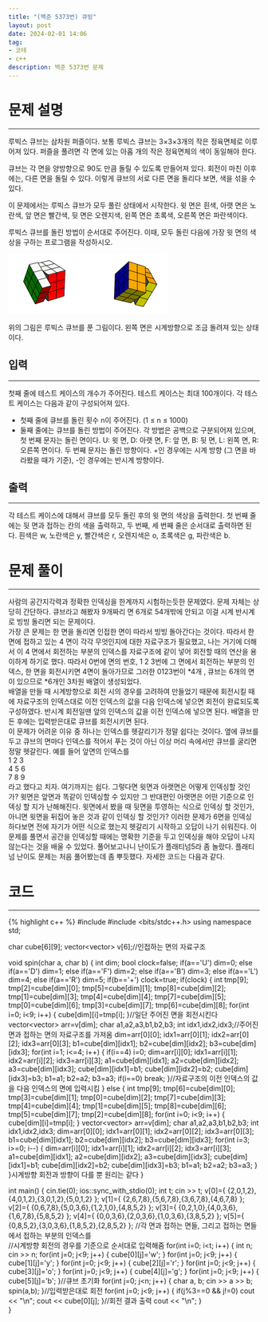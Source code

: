 ```yaml
---
title: "(백준 5373번) 큐빙"
layout: post
date: 2024-02-01 14:06
tag:
- 코테
- c++
description: 백준 5373번 문제
---
```


# 문제 설명  
---
루빅스 큐브는 삼차원 퍼즐이다. 보통 루빅스 큐브는 3×3×3개의 작은 정육면체로 이루어져 있다. 퍼즐을 풀려면 각 면에 있는 아홉 개의 작은 정육면체의 색이 동일해야 한다.

큐브는 각 면을 양방향으로 90도 만큼 돌릴 수 있도록 만들어져 있다. 회전이 마친 이후에는, 다른 면을 돌릴 수 있다. 이렇게 큐브의 서로 다른 면을 돌리다 보면, 색을 섞을 수 있다.

이 문제에서는 루빅스 큐브가 모두 풀린 상태에서 시작한다. 윗 면은 흰색, 아랫 면은 노란색, 앞 면은 빨간색, 뒷 면은 오렌지색, 왼쪽 면은 초록색, 오른쪽 면은 파란색이다.

루빅스 큐브를 돌린 방법이 순서대로 주어진다. 이때, 모두 돌린 다음에 가장 윗 면의 색상을 구하는 프로그램을 작성하시오.  

![img](/assets/img/cube.png)

위의 그림은 루빅스 큐브를 푼 그림이다. 왼쪽 면은 시계방향으로 조금 돌려져 있는 상태이다.  

## 입력  
---
첫째 줄에 테스트 케이스의 개수가 주어진다. 테스트 케이스는 최대 100개이다. 각 테스트 케이스는 다음과 같이 구성되어져 있다.

+ 첫째 줄에 큐브를 돌린 횟수 n이 주어진다. (1 ≤ n ≤ 1000)
+ 둘째 줄에는 큐브를 돌린 방법이 주어진다. 각 방법은 공백으로 구분되어져 있으며, 첫 번째 문자는 돌린 면이다. U: 윗 면, D: 아랫 면, F: 앞 면, B: 뒷 면, L: 왼쪽 면, R: 오른쪽 면이다. 두 번째 문자는 돌린 방향이다. +인 경우에는 시계 방향 (그 면을 바라봤을 때가 기준), -인 경우에는 반시계 방향이다.  

## 출력  
---
각 테스트 케이스에 대해서 큐브를 모두 돌린 후의 윗 면의 색상을 출력한다. 첫 번째 줄에는 뒷 면과 접하는 칸의 색을 출력하고, 두 번째, 세 번째 줄은 순서대로 출력하면 된다. 흰색은 w, 노란색은 y, 빨간색은 r, 오렌지색은 o, 초록색은 g, 파란색은 b.  

# 문제 풀이  
---
사람의 공간지각력과 정확한 인덱싱을 한계까지 시험하는듯한 문제였다. 문제 자체는 상당히 간단하다. 큐브라고 해봤자 9개짜리 면 6개로 54개밖에 안되고 이걸 시계 반시계로 빙빙 돌리면 되는 문제이다.  
가장 큰 문제는 한 면을 돌리면 인접한 면이 따라서 빙빙 돌아간다는 것이다. 따라서 한 면에 접하고 있는 4 면이 각각 무엇인지에 대한 자료구조가 필요했고, 나는 거기에 더해서 이 4 면에서 회전하는 부분의 인덱스를 자료구조에 같이 넣어 회전할 때의 연산을 용이하게 하기로 했다. 따라서 0번에 면의 번호, 1 2 3번에 그 면에서 회전하는 부분의 인덱스, 한 면을 회전시키면 4면이 돌아가므로 그러한 0123번이 *4개 , 큐브는 6개의 면이 있으므로 *6개인 3차원 배열이 생성되었다.  
배열을 만들 때 시계방향으로 회전 시의 경우를 고려하여 만들었기 때문에 회전시킬 때에 자료구조의 인덱스대로 이전 인덱스의 값을 다음 인덱스에 넣으면 회전이 완료되도록 구성하였다. 반시계 회전일땐 앞의 인덱스의 값을 이전 인덱스에 넣으면 된다. 배열을 만든 후에는 입력받은대로 큐브를 회전시키면 된다.  
이 문제가 어려운 이유 중 하나는 인덱스를 헷갈리기가 정말 쉽다는 것이다. 옆에 큐브를 두고 큐브의 면마다 인덱스를 적어서 푸는 것이 아닌 이상 머리 속에서만 큐브를 굴리면 정말 헷갈린다. 예를 들어 앞면의 인덱스를  
1 2 3  
4 5 6  
7 8 9  
라고 했다고 치자. 여기까지는 쉽다. 그렇다면 윗면과 아랫면은 어떻게 인덱싱할 것인가? 윗면은 앞면과 똑같이 인덱싱할 수 있지만 그 반대편인 아랫면은 어떤 기준으로 인덱싱 할 지가 난해해진다. 윗면에서 봤을 때 뒷면을 투영하는 식으로 인덱싱 할 것인가, 아니면 윗면을 뒤집어 놓은 것과 같이 인덱싱 할 것인가? 이러한 문제가 6면을 인덱싱 하다보면 전에 자기가 어떤 식으로 했는지 헷갈리기 시작하고 오답이 나기 쉬워진다. 이 문제를 풀면서 공간을 인덱싱할 때에는 명확한 기준을 두고 인덱싱을 해야 오답이 나지 않는다는 것을 배울 수 있었다.
풀어보고나니 난이도가 플래티넘5라 좀 놀랐다. 플래티넘 난이도 문제는 처음 풀어봤는데 좀 뿌듯했다. 자세한 코드는 다음과 같다.  

# 코드  
---
{% highlight c++ %}
#include <iostream>
#include <bits/stdc++.h>
using namespace std;

char cube[6][9];
vector<vector<int>> v[6];//인접하는 면의 자료구조

void spin(char a, char b) {
    int dim; bool clock=false;
    if(a=='U') dim=0;
    else if(a=='D') dim=1;
    else if(a=='F') dim=2;
    else if(a=='B') dim=3;
    else if(a=='L') dim=4;
    else if(a=='R') dim=5;
    if(b=='+') clock=true;
    if(clock) {
        int tmp[9];
        tmp[2]=cube[dim][0]; tmp[5]=cube[dim][1]; tmp[8]=cube[dim][2];
        tmp[1]=cube[dim][3]; tmp[4]=cube[dim][4]; tmp[7]=cube[dim][5];
        tmp[0]=cube[dim][6]; tmp[3]=cube[dim][7]; tmp[6]=cube[dim][8];
        for(int i=0; i<9; i++) {
            cube[dim][i]=tmp[i];
        }//일단 주어진 면을 회전시킨다
        vector<vector<int>> arr=v[dim];
        char a1,a2,a3,b1,b2,b3;
        int idx1,idx2,idx3;//주어진 면과 접하는 면의 자료구조를 가져옴
        dim=arr[0][0]; idx1=arr[0][1]; idx2=arr[0][2]; idx3=arr[0][3];
        b1=cube[dim][idx1]; b2=cube[dim][idx2]; b3=cube[dim][idx3];
        for(int i=1; i<=4; i++) {
            if(i==4) i=0;
            dim=arr[i][0]; idx1=arr[i][1]; idx2=arr[i][2]; idx3=arr[i][3];
            a1=cube[dim][idx1]; a2=cube[dim][idx2]; a3=cube[dim][idx3];
            cube[dim][idx1]=b1; cube[dim][idx2]=b2; cube[dim][idx3]=b3;
            b1=a1; b2=a2; b3=a3;
            if(i==0) break;
        }//자료구조의 이전 인덱스의 값을 다음 인덱스의 면에 입력시킴
    }
    else {
        int tmp[9];
        tmp[6]=cube[dim][0]; tmp[3]=cube[dim][1]; tmp[0]=cube[dim][2];
        tmp[7]=cube[dim][3]; tmp[4]=cube[dim][4]; tmp[1]=cube[dim][5];
        tmp[8]=cube[dim][6]; tmp[5]=cube[dim][7]; tmp[2]=cube[dim][8];
        for(int i=0; i<9; i++) {
            cube[dim][i]=tmp[i];
        }
        vector<vector<int>> arr=v[dim];
        char a1,a2,a3,b1,b2,b3;
        int idx1,idx2,idx3;
        dim=arr[0][0]; idx1=arr[0][1]; idx2=arr[0][2]; idx3=arr[0][3];
        b1=cube[dim][idx1]; b2=cube[dim][idx2]; b3=cube[dim][idx3];
        for(int i=3; i>=0; i--) {
            dim=arr[i][0]; idx1=arr[i][1]; idx2=arr[i][2]; idx3=arr[i][3];
            a1=cube[dim][idx1]; a2=cube[dim][idx2]; a3=cube[dim][idx3];
            cube[dim][idx1]=b1; cube[dim][idx2]=b2; cube[dim][idx3]=b3;
            b1=a1; b2=a2; b3=a3;
        }
    }시계방향 회전과 방향이 다를 뿐 원리는 같다
}

int main() {
    cin.tie(0);
    ios::sync_with_stdio(0);
    int t; cin >> t;
    v[0]={ {2,0,1,2},{4,0,1,2},{3,0,1,2},{5,0,1,2} };
    v[1]={ {2,6,7,8},{5,6,7,8},{3,6,7,8},{4,6,7,8} };
    v[2]={ {0,6,7,8},{5,0,3,6},{1,2,1,0},{4,8,5,2} };
    v[3]={ {0,2,1,0},{4,0,3,6},{1,6,7,8},{5,8,5,2} };
    v[4]={ {0,0,3,6},{2,0,3,6},{1,0,3,6},{3,8,5,2} };
    v[5]={ {0,8,5,2},{3,0,3,6},{1,8,5,2},{2,8,5,2} };
    //각 면과 접하는 면들, 그리고 접하는 면들에서 접하는 부분의 인덱스를  
    //시계방향 회전의 경우를 기준으로 순서대로 입력해줌
    for(int i=0; i<t; i++) {
        int n; cin >> n;
        for(int j=0; j<9; j++) {
            cube[0][j]='w';
        }
        for(int j=0; j<9; j++) {
            cube[1][j]='y';
        }
        for(int j=0; j<9; j++) {
            cube[2][j]='r';
        }
        for(int j=0; j<9; j++) {
            cube[3][j]='o';
        }
        for(int j=0; j<9; j++) {
            cube[4][j]='g';
        }
        for(int j=0; j<9; j++) {
            cube[5][j]='b';
        }//큐브 초기화
        for(int j=0; j<n; j++) {
            char a, b; cin >> a >> b;
            spin(a,b);
        }//입력받은대로 회전
        for(int j=0; j<9; j++) {
            if(j%3==0 && j!=0) cout << "\n";
            cout << cube[0][j];
        }//회전 결과 출력
        cout << "\n";
    }   
}
